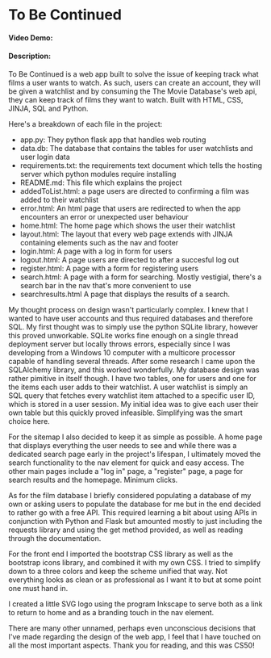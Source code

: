 # To Be Continued
#### Video Demo:  <URL HERE>
#### Description:
To Be Continued is a web app built to solve the issue of keeping track what films a user wants to watch. As such, users can create an account, they will be given a watchlist and by consuming the The Movie Database's web api, they can keep track of films they want to watch. Built with HTML, CSS, JINJA, SQL and Python.

Here's a breakdown of each file in the project:
- app.py:
They python flask app that handles web routing
- data.db:
The database that contains the tables for user watchlists and user login data
- requirements.txt:
the requirements text document which tells  the hosting server which python modules require installing
- README.md:
This file which explains the project
- addedToList.html:
a page users are directed to confirming a film was added to their watchlist
- error.html:
An html page that users are redirected to when the app encounters an error or unexpected user behaviour
- home.html:
The home page which shows the user their watchlist
- layout.html:
The layout that every web page extends with JINJA containing elements such as the nav and footer
- login.html:
A page with a log in form for users
- logout.html:
A page users are directed to after a succesful log out
- register.html:
A page with a form for registering users
- search.html:
A page with a form for searching. Mostly vestigial, there's a search bar in the nav that's more convenient to use
- searchresults.html
A page that displays the results of a search.

My thought process on design wasn't particularly complex. I knew that I wanted to have user accounts and thus required databases and therefore SQL. My first thought was to simply use the python SQLite library, however this proved unworkable. SQLite works fine enough on a single thread deployment server but locally throws errors, especially since I was developing from a Windows 10 computer with a multicore processor capable of handling several threads. After some research I came upon the SQLAlchemy library, and this worked wonderfully. My database design was rather pimitive in itself though. I have two tables, one for users and one for the items each user adds to their watchlist. A user watchlist is simply an SQL query that fetches every watchlist item attached to a specific user ID, which is stored in a user session. My initial idea was to give each user their own table but this quickly proved infeasible. Simplifying was the smart choice here.

For the sitemap I also decided to keep it as simple as possible. A home page that displays everything the user needs to see and while there was a dedicated search page early in the project's lifespan, I ultimately moved the search functionality to the nav element for quick and easy access. The other main pages include a "log in" page, a "register" page, a page for search results and the homepage. Minimum clicks.

As for the film database I briefly considered populating a database of my own or asking users to populate the database for me but in the end decided to rather go with a free API. This required learning a bit about using APIs in conjunction with Python and Flask but amounted mostly to just including the requests library and using the get method provided, as well as reading through the documentation.

For the front end I imported the bootstrap CSS library as well as the bootstrap icons library, and combined it with my own CSS. I tried to simplify down to a three colors and keep the scheme unified that way. Not everything looks as clean or as professional as I want it to but at some point one must hand in.

I created a little SVG logo using the program Inkscape to serve both as a link to return to home and as a branding touch in the nav element.

There are many other unnamed, perhaps even unconscious decisions that I've made regarding the design of the web app, I feel that I have touched on all the most important aspects. Thank you for reading, and this was CS50!